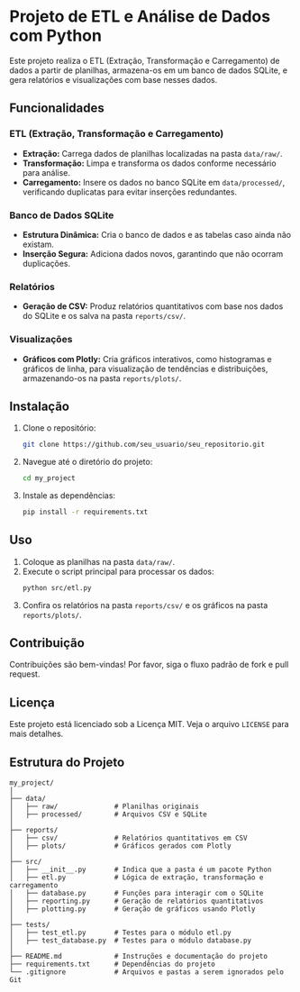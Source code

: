 # Projeto de ETL e Análise de Dados com Python

Este projeto realiza o ETL (Extração, Transformação e Carregamento) de dados a partir de planilhas, armazena-os em um banco de dados SQLite, e gera relatórios e visualizações com base nesses dados.

## Funcionalidades

### ETL (Extração, Transformação e Carregamento)

- **Extração:** Carrega dados de planilhas localizadas na pasta `data/raw/`.
- **Transformação:** Limpa e transforma os dados conforme necessário para análise.
- **Carregamento:** Insere os dados no banco SQLite em `data/processed/`, verificando duplicatas para evitar inserções redundantes.

### Banco de Dados SQLite

- **Estrutura Dinâmica:** Cria o banco de dados e as tabelas caso ainda não existam.
- **Inserção Segura:** Adiciona dados novos, garantindo que não ocorram duplicações.

### Relatórios

- **Geração de CSV:** Produz relatórios quantitativos com base nos dados do SQLite e os salva na pasta `reports/csv/`.

### Visualizações

- **Gráficos com Plotly:** Cria gráficos interativos, como histogramas e gráficos de linha, para visualização de tendências e distribuições, armazenando-os na pasta `reports/plots/`.

## Instalação

1. Clone o repositório:
    ```bash
    git clone https://github.com/seu_usuario/seu_repositorio.git
    ```

2. Navegue até o diretório do projeto:
    ```bash
    cd my_project
    ```

3. Instale as dependências:
    ```bash
    pip install -r requirements.txt
    ```

## Uso

1. Coloque as planilhas na pasta `data/raw/`.
2. Execute o script principal para processar os dados:
    ```bash
    python src/etl.py
    ```
3. Confira os relatórios na pasta `reports/csv/` e os gráficos na pasta `reports/plots/`.

## Contribuição

Contribuições são bem-vindas! Por favor, siga o fluxo padrão de fork e pull request.

## Licença

Este projeto está licenciado sob a Licença MIT. Veja o arquivo `LICENSE` para mais detalhes.

## Estrutura do Projeto

```plaintext
my_project/
│
├── data/
│   ├── raw/              # Planilhas originais
│   ├── processed/        # Arquivos CSV e SQLite
│
├── reports/
│   ├── csv/              # Relatórios quantitativos em CSV
│   ├── plots/            # Gráficos gerados com Plotly
│
├── src/
│   ├── __init__.py       # Indica que a pasta é um pacote Python
│   ├── etl.py            # Lógica de extração, transformação e carregamento
│   ├── database.py       # Funções para interagir com o SQLite
│   ├── reporting.py      # Geração de relatórios quantitativos
│   ├── plotting.py       # Geração de gráficos usando Plotly
│
├── tests/
│   ├── test_etl.py       # Testes para o módulo etl.py
│   ├── test_database.py  # Testes para o módulo database.py
│
├── README.md             # Instruções e documentação do projeto
├── requirements.txt      # Dependências do projeto
└── .gitignore            # Arquivos e pastas a serem ignorados pelo Git


